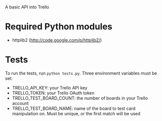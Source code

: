 A basic API into Trello

# Required Python modules
* httplib2 (http://code.google.com/p/httplib2/)

# Tests
To run the tests, run `python tests.py`. Three environment variables must be set:

* TRELLO_API_KEY: your Trello API key
* TRELLO_TOKEN: your Trello OAuth token
* TRELLO_TEST_BOARD_COUNT: the number of boards in your Trello account
* TRELLO_TEST_BOARD_NAME: name of the board to test card manipulation on. Must be unique, or the first match will be used
